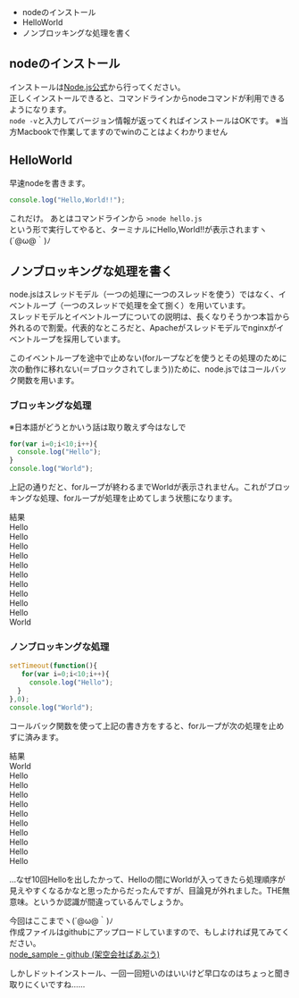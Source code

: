   
 - nodeのインストール  
 - HelloWorld  
 - ノンブロッキングな処理を書く  
  
## nodeのインストール  
  
インストールは[Node.js公式](http://nodejs.org/)から行ってください。  
正しくインストールできると、コマンドラインからnodeコマンドが利用できるようになります。  
```node -v```と入力してバージョン情報が返ってくればインストールはOKです。
※当方Macbookで作業してますのでwinのことはよくわかりません

## HelloWorld

早速nodeを書きます。

```hello.js  
console.log("Hello,World!!");  
```

これだけ。
あとはコマンドラインから
```>node hello.js```  
という形で実行してやると、ターミナルにHello,World!!が表示されますヽ(´@ω@｀)ﾉ  
  
## ノンブロッキングな処理を書く  
  
node.jsはスレッドモデル（一つの処理に一つのスレッドを使う）ではなく、イベントループ（一つのスレッドで処理を全て捌く）を用いています。  
スレッドモデルとイベントループについての説明は、長くなりそうかつ本旨から外れるので割愛。代表的なところだと、Apacheがスレッドモデルでnginxがイベントループを採用しています。  
  
  
このイベントループを途中で止めない(forループなどを使うとその処理のために次の動作に移れない(＝ブロックされてしまう))ために、node.jsではコールバック関数を用います。  
  
### ブロッキングな処理  
※日本語がどうとかいう話は取り敢えず今はなしで  
  
```blocking_hello.js
for(var i=0;i<10;i++){
  console.log("Hello");
}
console.log("World");
```  
  
上記の通りだと、forループが終わるまでWorldが表示されません。これがブロッキングな処理、forループが処理を止めてしまう状態になります。  
  
結果  
Hello  
Hello  
Hello  
Hello  
Hello  
Hello  
Hello  
Hello  
Hello  
Hello  
World  
  
### ノンブロッキングな処理  
  
``` nonblocking_hello.js
setTimeout(function(){
   for(var i=0;i<10;i++){
     console.log("Hello");
  }
},0);
console.log("World");
```  
  
コールバック関数を使って上記の書き方をすると、forループが次の処理を止めずに済みます。  
  
結果  
World  
Hello  
Hello  
Hello  
Hello  
Hello  
Hello  
Hello  
Hello  
Hello  
Hello  
  
…なぜ10回Helloを出したかって、Helloの間にWorldが入ってきたら処理順序が見えやすくなるかなと思ったからだったんですが、目論見が外れました。THE無意味。というか認識が間違っているんでしょうか。  
  
今回はここまでヽ(´@ω@｀)ﾉ  
作成ファイルはgithubにアップロードしていますので、もしよければ見てみてください。  
[node_sample - github (架空会社ぱあぷう)](https://github.com/perpouh/node_sample)  
  
  
しかしドットインストール、一回一回短いのはいいけど早口なのはちょっと聞き取りにくいですね……  
